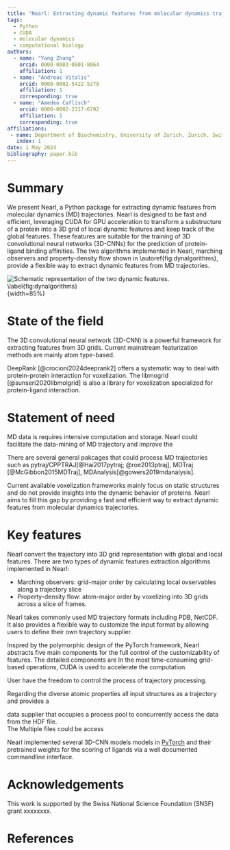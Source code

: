 ```yaml
---
title: "Nearl: Extracting dynamic features from molecular dynamics trajectories"
tags: 
  - Python
  - CUDA
  - molecular dynamics
  - computational biology 
authors:
  - name: "Yang Zhang"
    orcid: 0000-0003-0801-8064
    affiliation: 1
  - name: "Andreas Vitalis"
    orcid: 0000-0002-5422-5278
    affiliation: 1
    corresponding: true
  - name: "Amedeo Caflisch"
    orcid: 0000-0002-2317-6792
    affiliation: 1
    corresponding: true
affiliations:
 - name: Department of Biochemistry, University of Zurich, Zurich, Switzerland
   index: 1
date: 1 May 2024
bibliography: paper.bib
---
```


# Summary 
<!-- High level functionality and purpose of the software and the target of the software -->

We present Nearl, a Python package for extracting dynamic features from molecular dynamics (MD) trajectories. 
Nearl is designed to be fast and efficient, leveraging CUDA for GPU acceleration to transform a substructure of a protein into a 3D grid of local dynamic features and keep track of the global features. <!-- test -->
These features are suitable for the training of 3D convolutional neural networks (3D-CNNs) for the prediction of protein-ligand binding affinities. <!--  -->
The two algorithms implemented in Nearl, marching observers and property-density flow shown in \autoref{fig:dynalgorithms}, provide a flexible way to extract dynamic features from MD trajectories.





![Schematic representation of the two dynamic features. 
\label{fig:dynalgorithms}](
  https://miemiemmmm.b-cdn.net/experience_introduction/Nearl_Dyna_features_Scheme.png
){width=85%}

# State of the field

The 3D convolutional neural network (3D-CNN) is a powerful framework for extracting features from 3D grids.
Current mainstream featurization methods are mainly atom type-based. 


DeepRank [@crocioni2024deeprank2] offers a systematic way to deal with protein-protein interaction for voxelization.
The libmogrid [@sunseri2020libmolgrid] is also a library for voxelization specialized for protein-ligand interaction. 




# Statement of need
<!-- Demand of the tool -->

MD data is requires intensive computation and storage. 
Nearl could facilitate the data-mining of MD trajectory and improve the 


<!-- Comparison with current commonly used tools -->

There are several general pakcages that could process MD trajectories such as pytraj/CPPTRAJ[@Hai2017pytraj; @roe2013ptraj], MDTraj [@McGibbon2015MDTraj], MDAnalysis[@gowers2019mdanalysis]. 

<!-- Limitation of the current software -->

Current available voxelization frameworks mainly focus on static structures and do not provide insights into the dynamic behavior of proteins. 
Nearl aims to fill this gap by providing a fast and efficient way to extract dynamic features from molecular dynamics trajectories.

# Key features
Nearl convert the trajectory into 3D grid representation with global and local features. There are two types of dynamic features extraction algorithms implemented in Nearl:
- Marching observers: grid-major order by calculating local ovservables along a trajectory slice
- Property-density flow: atom-major order by voxelizing into 3D grids across a slice of frames. 

Nearl takes commonly used MD trajectory formats including PDB, NetCDF. 
It also provides a flexible way to customize the input format by allowing users to define their own trajectory supplier.


<!-- Design principles -->

Inspred by the polymorphic design of the PyTorch framework, Nearl abstracts five main components for the full control of the customizability of features. The detailed components are 
In the most time-consuming grid-based operations, CUDA is used to accelerate the computation. 

User have the freedom to control the process of trajectory processing. 


<!-- Implemented various pre-defined properties and features -->

Regarding the diverse atomic properties
 all input structures as a trajectory and provides a 

data supplier that occupies a process pool to concurrently access the data from the HDF file.  
The 
Multiple files could be access



Nearl implemented several 3D-CNN models models in [PyTorch](https://pytorch.org/) and their pretrained weights for the scoring of ligands via a well documented commandline interface.  



# Acknowledgements
This work is supported by the Swiss National Science Foundation (SNSF) grant xxxxxxxx.


# References

